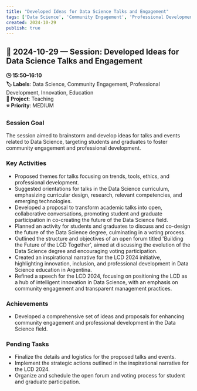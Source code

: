 ```yaml
---
title: "Developed Ideas for Data Science Talks and Engagement"
tags: ['Data Science', 'Community Engagement', 'Professional Development', 'Innovation', 'Education']
created: 2024-10-29
publish: true
---
```


## 📅 2024-10-29 — Session: Developed Ideas for Data Science Talks and Engagement

**🕒 15:50–16:10**  
**🏷️ Labels**: Data Science, Community Engagement, Professional Development, Innovation, Education  
**📂 Project**: Teaching  
**⭐ Priority**: MEDIUM  


### Session Goal
The session aimed to brainstorm and develop ideas for talks and events related to Data Science, targeting students and graduates to foster community engagement and professional development.

### Key Activities
- Proposed themes for talks focusing on trends, tools, ethics, and professional development.
- Suggested orientations for talks in the Data Science curriculum, emphasizing curricular design, research, relevant competencies, and emerging technologies.
- Developed a proposal to transform academic talks into open, collaborative conversations, promoting student and graduate participation in co-creating the future of the Data Science field.
- Planned an activity for students and graduates to discuss and co-design the future of the Data Science degree, culminating in a voting process.
- Outlined the structure and objectives of an open forum titled 'Building the Future of the LCD Together', aimed at discussing the evolution of the Data Science degree and encouraging voting participation.
- Created an inspirational narrative for the LCD 2024 initiative, highlighting innovation, inclusion, and professional development in Data Science education in Argentina.
- Refined a speech for the LCD 2024, focusing on positioning the LCD as a hub of intelligent innovation in Data Science, with an emphasis on community engagement and transparent management practices.

### Achievements
- Developed a comprehensive set of ideas and proposals for enhancing community engagement and professional development in the Data Science field.

### Pending Tasks
- Finalize the details and logistics for the proposed talks and events.
- Implement the strategic actions outlined in the inspirational narrative for the LCD 2024.
- Organize and schedule the open forum and voting process for student and graduate participation.
